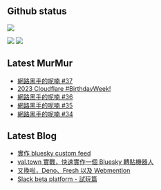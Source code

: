 ## Github status

![](http://github-profile-summary-cards.vercel.app/api/cards/profile-details?username=siygle&theme=default)

![](http://github-profile-summary-cards.vercel.app/api/cards/stats?username=siygle&theme=default)
![](http://github-profile-summary-cards.vercel.app/api/cards/productive-time?username=siygle&theme=default&utcOffset=8)

## Latest MurMur

<!-- CHAT-POST-LIST:START -->
- [網路黑手的呢喃 #37](https://chat.sylee.dev/2023/10/26/網路黑手的呢喃-37)
- [2023 Cloudflare #BirthdayWeek!](https://chat.sylee.dev/2023/10/07/2023-cloudflare-birthdayweek)
- [網路黑手的呢喃 #36](https://chat.sylee.dev/2023/09/20/網路黑手的呢喃-36)
- [網路黑手的呢喃 #35](https://chat.sylee.dev/2023/09/05/網路黑手的呢喃-35)
- [網路黑手的呢喃 #34](https://chat.sylee.dev/2023/08/05/網路黑手的呢喃-34)
<!-- CHAT-POST-LIST:END -->

## Latest Blog

<!-- BLOG-POST-LIST:START -->
- [實作 bluesky custom feed](https://sylee.dev/blog/2023-06-13-bluesky-custom-feed)
- [val.town 實戰，快速實作一個 Bluesky 轉貼機器人](https://sylee.dev/blog/2023-05-28-val-town-bluesky-repost-scheduler)
- [又換啦，Deno、Fresh 以及 Webmention](https://sylee.dev/blog/2023-04-10-change-again-deno-fresh-webmention)
- [Slack beta platform - 試玩篇](https://sylee.dev/blog/2022-04-09-slack-beta-platform-playground)
<!-- BLOG-POST-LIST:END -->
